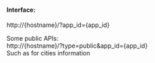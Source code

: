 #### Interface:

http://{hostname}/?app_id={app_id}    

Some public APIs:    
http://{hostname}/?type=public&app_id={app_id}    
Such as for cities information
